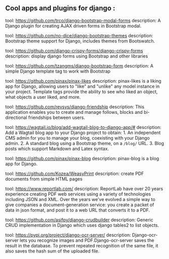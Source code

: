 
## Cool apps and plugins for django :

tool: https://github.com/trco/django-bootstrap-modal-forms
description: A Django plugin for creating AJAX driven forms in Bootstrap modal.


tool: https://github.com/no-dice/django-bootstrap-themes
description: Bootstrap theme support for Django, includes themes from Bootswatch.


tool: https://github.com/django-crispy-forms/django-crispy-forms
description: display django forms using Bootstrap and other libraries 


tool: https://github.com/tzangms/django-bootstrap-form
description: A simple Django template tag to work with Bootstrap


tool: https://github.com/pinax/pinax-likes
description: pinax-likes is a liking app for Django, allowing users to "like" and "unlike" any model instance in your project. Template tags provide the ability to see who liked an object, what objects a user liked, and more.


tool: https://github.com/revsys/django-friendship
description: This application enables you to create and manage follows, blocks and bi-directional friendships between users. 


tool: https://wagtail.io/blog/add-wagtail-blog-to-django-app/# 
description: Add a Wagtail blog app to your Django project to obtain:
    1. An independent CMS admin for you to manage your blog, coexisting with your Django admin.
    2. A standard blog using a Bootstrap theme, on a `/blog/` URL.
    3. Blog posts which support Markdown and Latex syntax.


tool: https://github.com/pinax/pinax-blog
description: pinax-blog is a blog app for Django.


tool: https://github.com/Kozea/WeasyPrint
description: create PDF documents from simple HTML pages 


tool: https://www.reportlab.com/
description: ReportLab have over 20 years experience creating PDF web services using a variety of technologies including JSON and XML. Over the years we've evolved a simple way to give companies a document-generation service: you create a packet of data in json format, and post it to a web URL that converts it to a PDF.


tool: https://github.com/asifpy/django-crudbuilder
description: Generic CRUD implementation in Django which uses django tables2 to list objects.


tool: https://pypi.org/project/django-ocr-server/
description: Django-ocr-server lets you recognize images and PDF.Django-ocr-server saves the result in the database. To prevent repeated recognition of the same file, it also saves the hash sum of the uploaded file. 
